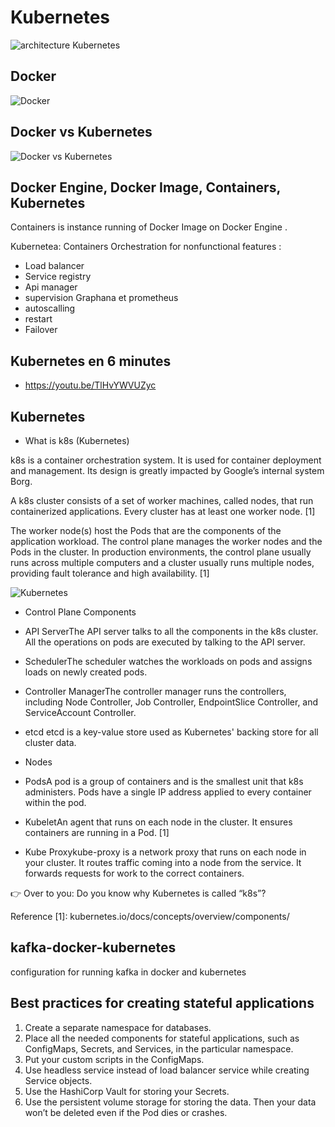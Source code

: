 # Kubernetes 

![architecture Kubernetes](https://github.com/sanogotech/kubernetesStarter/blob/main/archikubernetes.png)


## Docker

![Docker ](https://github.com/sanogotech/kubernetesStarter/blob/main/images/dockersystem.jpg)


##  Docker  vs Kubernetes


![Docker vs Kubernetes](https://github.com/sanogotech/kubernetesStarter/blob/main/images/dokervskubernetes.jpg)


## Docker Engine,  Docker Image,  Containers,  Kubernetes 

Containers is instance running of Docker Image on Docker Engine .

Kubernetea: Containers Orchestration for nonfunctional features :
- Load balancer 
- Service registry
- Api manager
- supervision Graphana et prometheus
- autoscalling
- restart
- Failover

## Kubernetes en 6 minutes 

* https://youtu.be/TlHvYWVUZyc

## Kubernetes

* What is k8s (Kubernetes)

k8s is a container orchestration system. It is used for container deployment and management. Its design is greatly impacted by Google’s internal system Borg.


A k8s cluster consists of a set of worker machines, called nodes, that run containerized applications. Every cluster has at least one worker node. [1]

The worker node(s) host the Pods that are the components of the application workload. The control plane manages the worker nodes and the Pods in the cluster. In production environments, the control plane usually runs across multiple computers and a cluster usually runs multiple nodes, providing fault tolerance and high availability. [1]

![Kubernetes ](https://github.com/sanogotech/kubernetesStarter/blob/main/kubernetesComponent.jpg)

* Control Plane Components

- API ServerThe API server talks to all the components in the k8s cluster. All the operations on pods are executed by talking to the API server.

- SchedulerThe scheduler watches the workloads on pods and assigns loads on newly created pods.

- Controller ManagerThe controller manager runs the controllers, including Node Controller, Job Controller, EndpointSlice Controller, and ServiceAccount Controller.

- etcd etcd is a key-value store used as Kubernetes' backing store for all cluster data.

* Nodes

- PodsA pod is a group of containers and is the smallest unit that k8s administers. Pods have a single IP address applied to every container within the pod.

- KubeletAn agent that runs on each node in the cluster. It ensures containers are running in a Pod. [1]

- Kube Proxykube-proxy is a network proxy that runs on each node in your cluster. It routes traffic coming into a node from the service. It forwards requests for work to the correct containers.

👉 Over to you: Do you know why Kubernetes is called “k8s”?

Reference [1]: kubernetes.io/docs/concepts/overview/components/

## kafka-docker-kubernetes
configuration for running kafka in docker and kubernetes

## Best practices for creating stateful applications
1. Create a separate namespace for databases.
2. Place all the needed components for stateful applications, such as ConfigMaps, Secrets, and Services, in the particular namespace.
3. Put your custom scripts in the ConfigMaps.
4. Use headless service instead of load balancer service while creating Service objects.
5. Use the HashiCorp Vault for storing your Secrets.
6. Use the persistent volume storage for storing the data. Then your data won’t be deleted even if the Pod dies or crashes.
